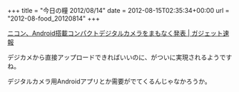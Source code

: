 +++
title = "今日の糧 2012/08/14"
date = 2012-08-15T02:35:34+00:00
url = "2012-08-food_20120814"
+++
<section> 

<div>
  <a href="http://ggsoku.com/2012/08/nikon-coolpix-s800/">ニコン、Android搭載コンパクトデジタルカメラをまもなく発表 | ガジェット速報</a>
</div>

デジカメから直接アップロードできればいいのに、がついに実現されるようですね。
  
デジタルカメラ用Androidアプリとか需要がでてくるんじゃなかろうか。 </section>